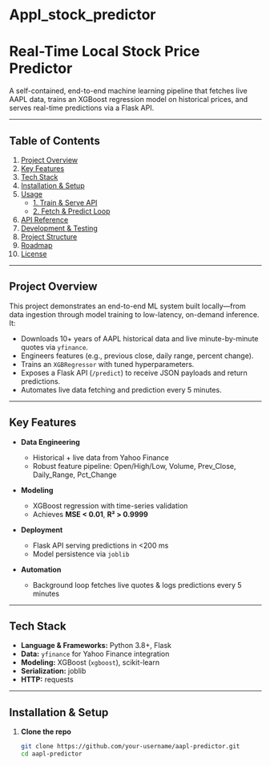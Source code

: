 # Appl_stock_predictor
# Real-Time Local Stock Price Predictor

A self-contained, end-to-end machine learning pipeline that fetches live AAPL data, trains an XGBoost regression model on historical prices, and serves real-time predictions via a Flask API.

---

## Table of Contents

1. [Project Overview](#project-overview)  
2. [Key Features](#key-features)  
3. [Tech Stack](#tech-stack)  
4. [Installation & Setup](#installation--setup)  
5. [Usage](#usage)  
   - [1. Train & Serve API](#1-train--serve-api)  
   - [2. Fetch & Predict Loop](#2-fetch--predict-loop)  
6. [API Reference](#api-reference)  
7. [Development & Testing](#development--testing)  
8. [Project Structure](#project-structure)  
9. [Roadmap](#roadmap)  
10. [License](#license)  

---

## Project Overview

This project demonstrates an end-to-end ML system built locally—from data ingestion through model training to low-latency, on-demand inference. It:

- Downloads 10+ years of AAPL historical data and live minute-by-minute quotes via `yfinance`.  
- Engineers features (e.g., previous close, daily range, percent change).  
- Trains an `XGBRegressor` with tuned hyperparameters.  
- Exposes a Flask API (`/predict`) to receive JSON payloads and return predictions.  
- Automates live data fetching and prediction every 5 minutes.

---

## Key Features

- **Data Engineering**  
  - Historical + live data from Yahoo Finance  
  - Robust feature pipeline: Open/High/Low, Volume, Prev_Close, Daily_Range, Pct_Change  

- **Modeling**  
  - XGBoost regression with time-series validation  
  - Achieves **MSE &lt; 0.01**, **R² &gt; 0.9999**  

- **Deployment**  
  - Flask API serving predictions in &lt;200 ms  
  - Model persistence via `joblib`  

- **Automation**  
  - Background loop fetches live quotes & logs predictions every 5 minutes  

---

## Tech Stack

- **Language & Frameworks:** Python 3.8+, Flask  
- **Data:** `yfinance` for Yahoo Finance integration  
- **Modeling:** XGBoost (`xgboost`), scikit-learn  
- **Serialization:** joblib  
- **HTTP:** requests  

---

## Installation & Setup

1. **Clone the repo**  
   ```bash
   git clone https://github.com/your-username/aapl-predictor.git
   cd aapl-predictor
